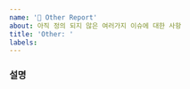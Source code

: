 ```yaml
---
name: '🤔 Other Report'
about: 아직 정의 되지 않은 여러가지 이슈에 대한 사항
title: 'Other: '
labels:
---
```


### 설명

<!--
해당 이슈에 대한 설명

관련된 문서 링크
- [링크](#)
-->
